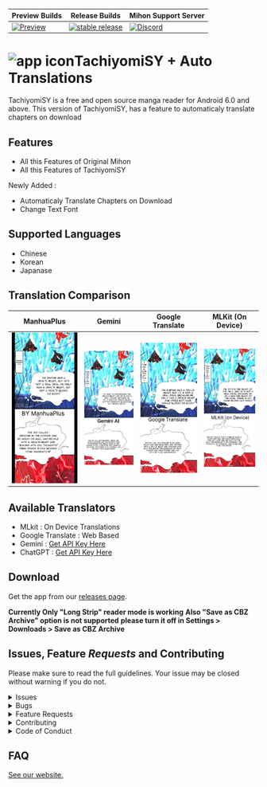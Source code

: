 | Preview Builds | Release Builds | Mihon Support Server |
|-------|----------|----------|
| [![Preview](https://github.com/jobobby04/TachiyomiSYPreview/workflows/Remote%20Dispatch%20Build%20App/badge.svg)](https://github.com/jobobby04/TachiyomiSYPreview/releases) | [![stable release](https://img.shields.io/github/release/jobobby04/tachiyomisy.svg?maxAge=3600&label=download)](https://github.com/jobobby04/tachiyomisy/releases/latest) | [![Discord](https://img.shields.io/discord/1195734228319617024.svg?label=discord&labelColor=7289da&color=2c2f33&style=flat)](https://discord.gg/mihon) |


# ![app icon](./.github/readme-images/app-icon.png)TachiyomiSY + Auto Translations
TachiyomiSY is a free and open source manga reader for Android 6.0 and above. This version of TachiyomiSY, has a feature to automaticaly translate chapters on download

## Features
* All this Features of Original Mihon
* All this Features of TachiyomiSY

Newly Added :
* Automaticaly Translate Chapters on Download
* Change Text Font

## Supported Languages
* Chinese
* Korean
* Japanase

## Translation Comparison
| ManhuaPlus  | Gemini | Google Translate  | MLKit (On Device) |
| ------------- | ------------- | ------------- | ------------- |
| ![ManhuaPlus](./.github/readme-images/manhuaplus.png)  | ![Gemini](./.github/readme-images/gemini.png)  | ![GoogleTranslate](./.github/readme-images/googletranslate.png)  | ![mlkit](./.github/readme-images/mlkit.png)  |

## Available Translators
* MLkit : On Device Translations
* Google Translate : Web Based
* Gemini : [Get API Key Here](https://makersuite.google.com/app/apikey "Get API Key Here")
* ChatGPT : [Get API Key Here](https://platform.openai.com/api-keys "Get API Key Here")

## Download
Get the app from our [releases page](https://github.com/mannu691/TachiyomiSY/releases/latest).

**Currently Only "Long Strip" reader mode is working**
**Also "Save as CBZ Archive" option is not supported**
**please turn it off in Settings > Downloads > Save as CBZ Archive**
## Issues, Feature _Requests_ and Contributing

Please make sure to read the full guidelines. Your issue may be closed without warning if you do not.

<details><summary>Issues</summary>

1. **Before reporting a new issue, take a look at the [FAQ](https://tachiyomi.org/docs/faq/general), the [changelog](https://github.com/jobobby04/tachiyomisy/releases) and the already opened [issues](https://github.com/jobobby04/tachiyomisy/issues).**
2. If you are unsure, ask here: [![Discord](https://img.shields.io/discord/1195734228319617024.svg)](https://discord.gg/mihon)

</details>

<details><summary>Bugs</summary>

* Include version (More → About → Version)
* If not latest, try updating, it may have already been solved
* Preview version is equal to the number of commits as seen on the main page
* Include steps to reproduce (if not obvious from description)
* Include screenshot (if needed)
* If it could be device-dependent, try reproducing on another device (if possible)
* Don't group unrelated requests into one issue

DO: https://github.com/tachiyomiorg/tachiyomi/issues/24 https://github.com/tachiyomiorg/tachiyomi/issues/71

DON'T: https://github.com/tachiyomiorg/tachiyomi/issues/75

</details>

<details><summary>Feature Requests</summary>

* Write a detailed issue, explaining what it should do or how. Avoid writing just "like X app does"
* Include screenshot (if needed)

Source requests are not accepted.
</details>

<details><summary>Contributing</summary>

See [CONTRIBUTING.md](./CONTRIBUTING.md).
</details>

<details><summary>Code of Conduct</summary>

See [CODE_OF_CONDUCT.md](./CODE_OF_CONDUCT.md).
</details>

## FAQ

[See our website.](https://mihon.app/)
